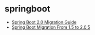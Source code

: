 # springboot

* [Spring Boot 2.0 Migration Guide](https://github.com/spring-projects/spring-boot/wiki/Spring-Boot-2.0-Migration-Guide)
* [Spring Boot Migration From 1.5 to 2.0.5](https://dzone.com/articles/spring-boot-migration-from-15-to-205-release)